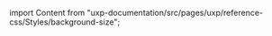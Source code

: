 
import Content from "uxp-documentation/src/pages/uxp/reference-css/Styles/background-size";

<Content query="product=photoshop"/>
